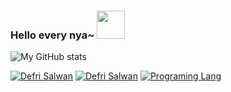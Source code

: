 ### Hello every nya~ <img src="https://custom-doodle.com/wp-content/uploads/doodle/auto-draft/running-nikke-doro-kawaii-doodle.gif" width="45px">


![My GitHub stats](https://github-readme-stats.vercel.app/api?username=hooqii&theme=graywhite&show_icons=true)

[![Defri Salwan](https://bentos.jkominovic.dev/api/v1/bento-cards?url=https%3A%2F%2Fx.com%2Fhoo_qii&subtitle=HooQii&size=square&rounded=24)](https://x.com/hoo_qii)
[![Defri Salwan](https://bentos.jkominovic.dev/api/v1/bento-cards?url=https%3A%2F%2Fwww.linkedin.com%2Fin%2Fdefri-salwan%2F&subtitle=Defri+Salwan&size=square&rounded=24)](https://www.linkedin.com/in/defri-salwan/)
[![Programing Lang](https://bentos.jkominovic.dev/api/v1/generic-card?icon=sikotlin&subtitle=Programing+Lang&size=square)](https://bentos.jkominovic.dev/api/v1/generic-card?icon=sikotlin&subtitle=Programing+Lang&size=square)
